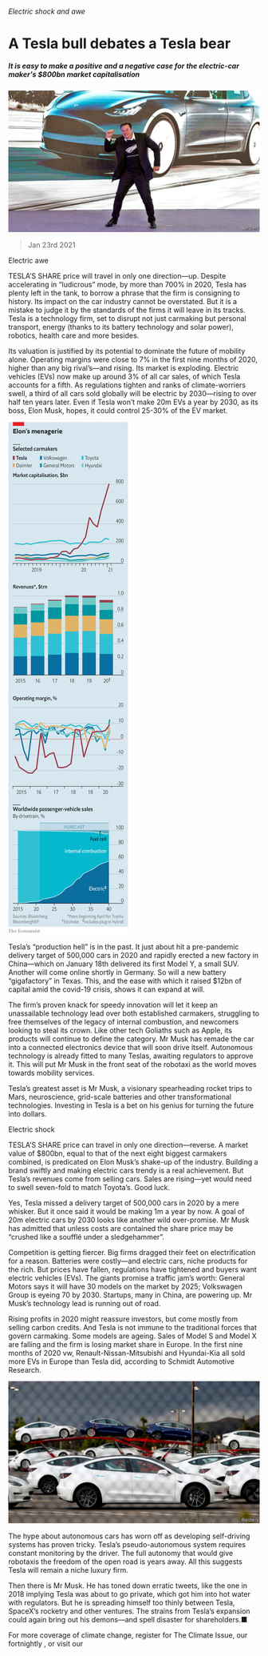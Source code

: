 ###### Electric shock and awe

# A Tesla bull debates a Tesla bear 

##### It is easy to make a positive and a negative case for the electric-car maker's $800bn market capitalisation 

![image](images/20210123_wbp501.jpg) 

> Jan 23rd 2021 

Electric awe


TESLA’S SHARE price will travel in only one direction—up. Despite accelerating in “ludicrous” mode, by more than 700% in 2020, Tesla has plenty left in the tank, to borrow a phrase that the firm is consigning to history. Its impact on the car industry cannot be overstated. But it is a mistake to judge it by the standards of the firms it will leave in its tracks. Tesla is a technology firm, set to disrupt not just carmaking but personal transport, energy (thanks to its battery technology and solar power), robotics, health care and more besides.



Its valuation is justified by its potential to dominate the future of mobility alone. Operating margins were close to 7% in the first nine months of 2020, higher than any big rival’s—and rising. Its market is exploding. Electric vehicles (EVs) now make up around 3% of all car sales, of which Tesla accounts for a fifth. As regulations tighten and ranks of climate-worriers swell, a third of all cars sold globally will be electric by 2030—rising to over half ten years later. Even if Tesla won’t make 20m EVs a year by 2030, as its boss, Elon Musk, hopes, it could control 25-30% of the EV market.

![image](images/20210123_WBC478_0.png) 



Tesla’s “production hell” is in the past. It just about hit a pre-pandemic delivery target of 500,000 cars in 2020 and rapidly erected a new factory in China—which on January 18th delivered its first Model Y, a small SUV. Another will come online shortly in Germany. So will a new battery “gigafactory” in Texas. This, and the ease with which it raised $12bn of capital amid the covid-19 crisis, shows it can expand at will.


The firm’s proven knack for speedy innovation will let it keep an unassailable technology lead over both established carmakers, struggling to free themselves of the legacy of internal combustion, and newcomers looking to steal its crown. Like other tech Goliaths such as Apple, its products will continue to define the category. Mr Musk has remade the car into a connected electronics device that will soon drive itself. Autonomous technology is already fitted to many Teslas, awaiting regulators to approve it. This will put Mr Musk in the front seat of the robotaxi as the world moves towards mobility services. 


Tesla’s greatest asset is Mr Musk, a visionary spearheading rocket trips to Mars, neuroscience, grid-scale batteries and other transformational technologies. Investing in Tesla is a bet on his genius for turning the future into dollars.

Electric shock


TESLA’S SHARE price can travel in only one direction—reverse. A market value of $800bn, equal to that of the next eight biggest carmakers combined, is predicated on Elon Musk’s shake-up of the industry. Building a brand swiftly and making electric cars trendy is a real achievement. But Tesla’s revenues come from selling cars. Sales are rising—yet would need to swell seven-fold to match Toyota’s. Good luck.


Yes, Tesla missed a delivery target of 500,000 cars in 2020 by a mere whisker. But it once said it would be making 1m a year by now. A goal of 20m electric cars by 2030 looks like another wild over-promise. Mr Musk has admitted that unless costs are contained the share price may be “crushed like a soufflé under a sledgehammer”.


Competition is getting fiercer. Big firms dragged their feet on electrification for a reason. Batteries were costly—and electric cars, niche products for the rich. But prices have fallen, regulations have tightened and buyers want electric vehicles (EVs). The giants promise a traffic jam’s worth: General Motors says it will have 30 models on the market by 2025; Volkswagen Group is eyeing 70 by 2030. Startups, many in China, are powering up. Mr Musk’s technology lead is running out of road.


Rising profits in 2020 might reassure investors, but come mostly from selling carbon credits. And Tesla is not immune to the traditional forces that govern carmaking. Some models are ageing. Sales of Model S and Model X are falling and the firm is losing market share in Europe. In the first nine months of 2020 vw, Renault-Nissan-Mitsubishi and Hyundai-Kia all sold more EVs in Europe than Tesla did, according to Schmidt Automotive Research.

![image](images/20210123_wbp503.jpg) 



The hype about autonomous cars has worn off as developing self-driving systems has proven tricky. Tesla’s pseudo-autonomous system requires constant monitoring by the driver. The full autonomy that would give robotaxis the freedom of the open road is years away. All this suggests Tesla will remain a niche luxury firm.


Then there is Mr Musk. He has toned down erratic tweets, like the one in 2018 implying Tesla was about to go private, which got him into hot water with regulators. But he is spreading himself too thinly between Tesla, SpaceX’s rocketry and other ventures. The strains from Tesla’s expansion could again bring out his demons—and spell disaster for shareholders.■


For more coverage of climate change, register for The Climate Issue, our fortnightly , or visit our 

